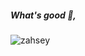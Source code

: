 
<h5 align="left">What's good 👋, </h5>
<p align="left"> <img src="https://komarev.com/ghpvc/?username=zahsey&label=Profile%20views&color=0e75b6&style=flat" alt="zahsey" /> </p>

